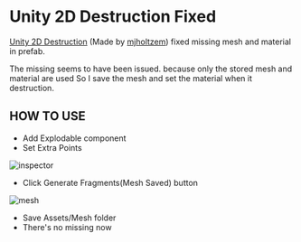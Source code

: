 # Unity 2D Destruction Fixed
[Unity 2D Destruction](https://github.com/mjholtzem/Unity-2D-Destruction) 
(Made by [mjholtzem](https://github.com/mjholtzem)) fixed missing mesh and material in prefab.

The missing seems to have been issued. because only the stored mesh and material are used 
So I save the mesh and set the material when it destruction.

## HOW TO USE

* Add Explodable component
* Set Extra Points

![inspector](https://user-images.githubusercontent.com/38003448/60800348-044d4680-a1b0-11e9-9a94-bbb86dd93bfd.PNG)

* Click Generate Fragments(Mesh Saved) button

![mesh](https://user-images.githubusercontent.com/38003448/60800518-4ecec300-a1b0-11e9-82a5-16eb37cc8d44.PNG)

* Save Assets/Mesh folder
* There's no missing now

